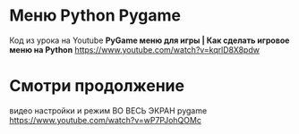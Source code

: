 # Меню Python Pygame

Код из урока на Youtube **PyGame меню для игры | Как сделать игровое меню на Python**
https://www.youtube.com/watch?v=kqrlD8X8pdw

# Смотри продолжение
видео настройки и режим ВО ВЕСЬ ЭКРАН pygame https://www.youtube.com/watch?v=wP7PJohQOMc









